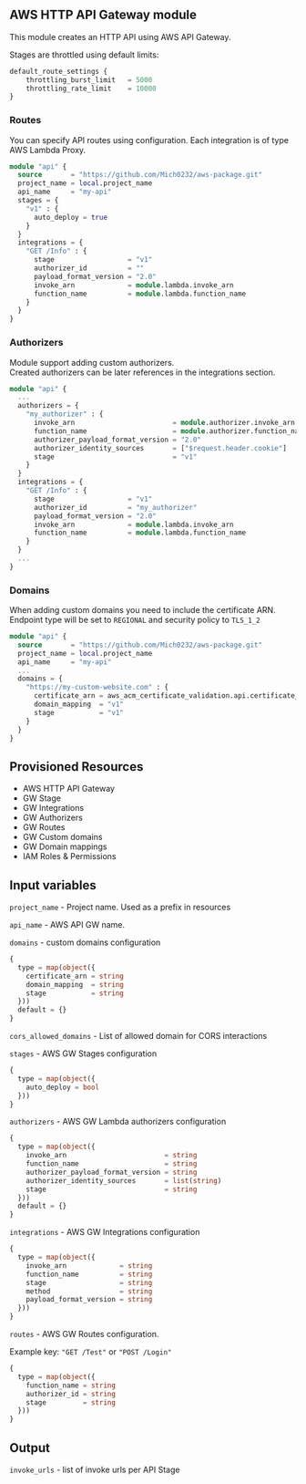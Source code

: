 ## AWS HTTP API Gateway module

This module creates an HTTP API using AWS API Gateway.  

Stages are throttled using default limits:

```terraform
default_route_settings {
    throttling_burst_limit   = 5000
    throttling_rate_limit    = 10000
}
```


### Routes 

You can specify API routes using configuration. Each integration is of type AWS Lambda Proxy.

```terraform
module "api" {
  source       = "https://github.com/Mich0232/aws-package.git"
  project_name = local.project_name
  api_name     = "my-api"
  stages = {
    "v1" : {
      auto_deploy = true
    }
  }
  integrations = {
    "GET /Info" : {
      stage                  = "v1"
      authorizer_id          = ""
      payload_format_version = "2.0"
      invoke_arn             = module.lambda.invoke_arn
      function_name          = module.lambda.function_name
    }
  }
}
```

### Authorizers

Module support adding custom authorizers.  
Created authorizers can be later references in the integrations section.

```terraform
module "api" {
  ...
  authorizers = {
    "my_authorizer" : {
      invoke_arn                        = module.authorizer.invoke_arn
      function_name                     = module.authorizer.function_name
      authorizer_payload_format_version = "2.0"
      authorizer_identity_sources       = ["$request.header.cookie"]
      stage                             = "v1"
    }
  }
  integrations = {
    "GET /Info" : {
      stage                  = "v1"
      authorizer_id          = "my_authorizer"
      payload_format_version = "2.0"
      invoke_arn             = module.lambda.invoke_arn
      function_name          = module.lambda.function_name
    }
  }
  ...
}
```

### Domains

When adding custom domains you need to include the certificate ARN.  
Endpoint type will be set to `REGIONAL` and security policy to `TLS_1_2`

```terraform
module "api" {
  source       = "https://github.com/Mich0232/aws-package.git"
  project_name = local.project_name
  api_name     = "my-api"
  ...
  domains = {
    "https://my-custom-website.com" : {
      certificate_arn = aws_acm_certificate_validation.api.certificate_arn
      domain_mapping  = "v1"
      stage           = "v1"
    }
  }
}
```


## Provisioned Resources

 - AWS HTTP API Gateway 
 - GW Stage
 - GW Integrations
 - GW Authorizers
 - GW Routes
 - GW Custom domains
 - GW Domain mappings
 - IAM Roles & Permissions


## Input variables

`project_name` - Project name. Used as a prefix in resources

`api_name` - AWS API GW name.

`domains` - custom domains configuration

```terraform
{
  type = map(object({
    certificate_arn = string
    domain_mapping  = string
    stage           = string
  }))
  default = {}
}
```

`cors_allowed_domains` - List of allowed domain for CORS interactions

`stages` - AWS GW Stages configuration
```terraform
{
  type = map(object({
    auto_deploy = bool
  }))
}
```

`authorizers` - AWS GW Lambda authorizers configuration
```terraform
{
  type = map(object({
    invoke_arn                        = string
    function_name                     = string
    authorizer_payload_format_version = string
    authorizer_identity_sources       = list(string)
    stage                             = string
  }))
  default = {}
}
```

`integrations` - AWS GW Integrations configuration
```terraform
{
  type = map(object({
    invoke_arn             = string
    function_name          = string
    stage                  = string
    method                 = string
    payload_format_version = string
  }))
}
```

`routes` - AWS GW Routes configuration.

Example key: `"GET /Test"` or `"POST /Login"`
```terraform
{
  type = map(object({
    function_name = string
    authorizer_id = string
    stage         = string
  }))
}
```

## Output

`invoke_urls` - list of invoke urls per API Stage
